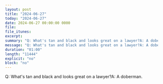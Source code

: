 ```yaml
---
layout: post
title: "2024-06-27"
today: "2024-06-27"
date: 2024-06-27 00:00:00 0000
file:
file_itunes:
excerpt:
summary: "Q: What's tan and black and looks great on a lawyer?A: A doberman."
message: "Q: What's tan and black and looks great on a lawyer?A: A doberman."
duration: "01:00"
length: "11444"
explicit: "no"
block: "no"
---
```

Q: What's tan and black and looks great on a lawyer?A: A doberman.

